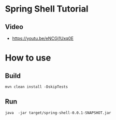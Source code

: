 # Spring Shell Tutorial

## Video
* https://youtu.be/eNCGj1Uxq0E

# How to use

## Build
 `mvn clean install -DskipTests`
 
 ## Run
 
 `java  -jar target/spring-shell-0.0.1-SNAPSHOT.jar`
